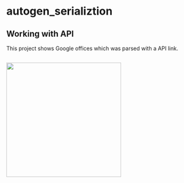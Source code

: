 # autogen_serializtion
## Working with API
This project shows Google offices which was parsed with a API link.
##
<img src="https://user-images.githubusercontent.com/100187758/155260139-1a0db34d-5023-41a6-a709-7a5f4bd3e76c.jpg" width="300">
